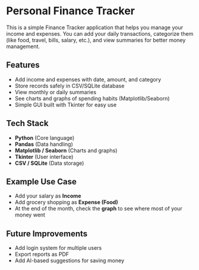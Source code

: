 # Personal Finance Tracker

This is a simple Finance Tracker application that helps you manage your income and expenses.
You can add your daily transactions, categorize them (like food, travel, bills, salary, etc.), and view summaries for better money management.

## Features

* Add income and expenses with date, amount, and category
* Store records safely in CSV/SQLite database
* View monthly or daily summaries
* See charts and graphs of spending habits (Matplotlib/Seaborn)
* Simple GUI built with Tkinter for easy use

## Tech Stack

* **Python** (Core language)
* **Pandas** (Data handling)
* **Matplotlib / Seaborn** (Charts and graphs)
* **Tkinter** (User interface)
* **CSV / SQLite** (Data storage)

## Example Use Case

* Add your salary as **Income**
* Add grocery shopping as **Expense (Food)**
* At the end of the month, check the **graph** to see where most of your money went

## Future Improvements

* Add login system for multiple users
* Export reports as PDF
* Add AI-based suggestions for saving money

